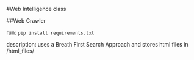#Web Intelligence class

##Web Crawler 

run: `pip install requirements.txt`

description: uses a Breath First Search Approach and stores html files in /html_files/


